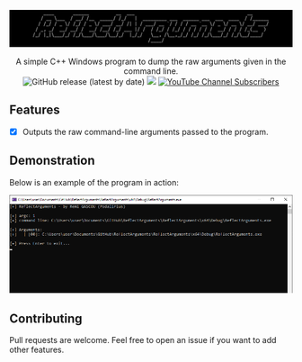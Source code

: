 ![](./.github/banner.png)

<p align="center">
  A simple C++ Windows program to dump the raw arguments given in the command line.
  <br>
  <img alt="GitHub release (latest by date)" src="https://img.shields.io/github/v/release/p0dalirius/ReflectArguments">
  <a href="https://twitter.com/intent/follow?screen_name=podalirius_" title="Follow"><img src="https://img.shields.io/twitter/follow/podalirius_?label=Podalirius&style=social"></a>
  <a href="https://www.youtube.com/c/Podalirius_?sub_confirmation=1" title="Subscribe"><img alt="YouTube Channel Subscribers" src="https://img.shields.io/youtube/channel/subscribers/UCF_x5O7CSfr82AfNVTKOv_A?style=social"></a>
  <br>
</p>

## Features

 - [x] Outputs the raw command-line arguments passed to the program.

## Demonstration

Below is an example of the program in action:

![](./.github/example.png)

## Contributing

Pull requests are welcome. Feel free to open an issue if you want to add other features.
